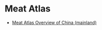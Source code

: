 # Meat Atlas

- [Meat Atlas Overview of China (mainland)](_posts/meat_atlas_overview_China_(mainland).md)